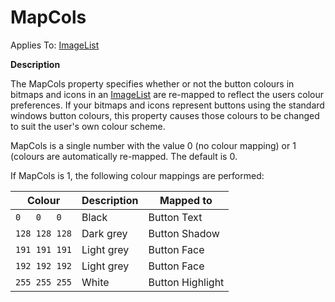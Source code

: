 




<h1 class="heading"><span class="name">MapCols</span></h1>

Applies To: [ImageList](../a-z/imagelist.md)


**Description**


The MapCols property specifies whether or not the button colours in bitmaps and icons in an [ImageList](../a-z/imagelist.md) are re-mapped to reflect the users colour preferences. If your bitmaps and icons represent buttons using the standard windows button colours, this property causes those colours to be changed to suit the user's own colour scheme.


MapCols is a single number with the value 0 (no colour mapping) or 1 (colours are automatically re-mapped. The default is 0.


If MapCols is 1, the following colour mappings are performed:


| Colour | Description | Mapped to |
| --- | --- | ---  |
| `0   0   0` | Black | Button Text |
| `128 128 128` | Dark grey | Button Shadow |
| `191 191 191` | Light grey | Button Face |
| `192 192 192` | Light grey | Button Face |
| `255 255 255` | White | Button Highlight |



